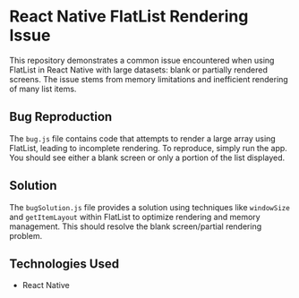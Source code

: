 # React Native FlatList Rendering Issue

This repository demonstrates a common issue encountered when using FlatList in React Native with large datasets: blank or partially rendered screens. The issue stems from memory limitations and inefficient rendering of many list items.

## Bug Reproduction

The `bug.js` file contains code that attempts to render a large array using FlatList, leading to incomplete rendering. To reproduce, simply run the app.  You should see either a blank screen or only a portion of the list displayed.

## Solution

The `bugSolution.js` file provides a solution using techniques like `windowSize` and `getItemLayout` within FlatList to optimize rendering and memory management.   This should resolve the blank screen/partial rendering problem.

## Technologies Used

* React Native